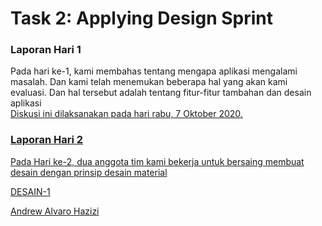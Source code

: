 <h1> Task 2: Applying Design Sprint </h1>

<h3> Laporan Hari 1 </h3>

<p>Pada hari ke-1, kami membahas tentang mengapa aplikasi mengalami masalah. Dan kami telah menemukan beberapa hal yang akan kami evaluasi. Dan hal tersebut adalah tentang fitur-fitur tambahan dan desain aplikasi 
<a href= "            ">
<br> Diskusi ini dilaksanakan pada hari rabu, 7 Oktober 2020. </p>
  
<h3> Laporan Hari 2 </h3> 

<p> 
Pada Hari ke-2, dua anggota tim kami bekerja untuk bersaing membuat desain dengan prinsip desain material </p> 
<p> DESAIN-1 </p> <a href="https://github.com/AlvaroBinAndrew/kelompok-g-hci/blob/hw2/Task%202/Appsremake.png">Andrew Alvaro Hazizi </a>
  

